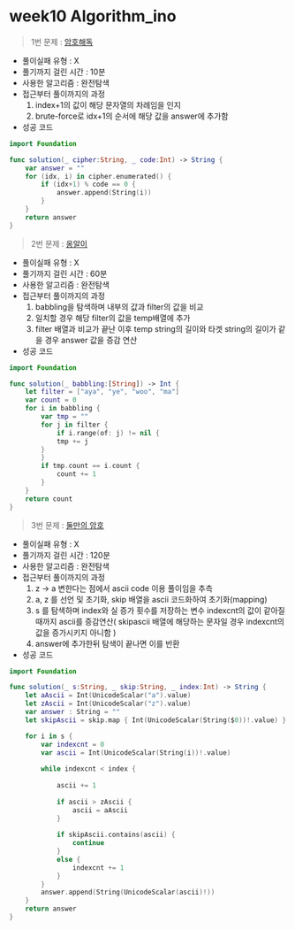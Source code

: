 # week10 Algorithm_ino

> 1번 문제 : [암호해독](https://school.programmers.co.kr/learn/courses/30/lessons/120892)
> 
- 풀이실패 유형 : X
- 풀기까지 걸린 시간 : 10분
- 사용한 알고리즘 : 완전탐색
- 접근부터 풀이까지의 과정
    1. index+1의 값이 해당 문자열의 차례임을 인지
    2. brute-force로 idx+1의 순서에 해당 값을 answer에 추가함
- 성공 코드

```swift
import Foundation

func solution(_ cipher:String, _ code:Int) -> String {
    var answer = ""
    for (idx, i) in cipher.enumerated() {
        if (idx+1) % code == 0 {
            answer.append(String(i))
        } 
    }
    return answer
}
```

> 2번 문제 : [옹알이](https://school.programmers.co.kr/learn/courses/30/lessons/120956)
> 
- 풀이실패 유형 : X
- 풀기까지 걸린 시간 : 60분
- 사용한 알고리즘 : 완전탐색
- 접근부터 풀이까지의 과정
    1. babbling을 탐색하며 내부의 값과 filter의 값을 비교
    2. 일치할 경우 해당 filter의 값을 temp배열에 추가
    3. filter 배열과 비교가 끝난 이후 temp string의 길이와 타겟 string의 길이가 같을 경우 answer 값을 증감 연산
- 성공 코드

```swift
import Foundation

func solution(_ babbling:[String]) -> Int {
    let filter = ["aya", "ye", "woo", "ma"]
    var count = 0
    for i in babbling {
        var tmp = ""
        for j in filter {
            if i.range(of: j) != nil {
            tmp += j
        }
        }
        if tmp.count == i.count {
            count += 1
        }
    }
    return count
}
```

> 3번 문제 : [둘만의 암호](https://school.programmers.co.kr/learn/courses/30/lessons/155652)
> 
- 풀이실패 유형 : X
- 풀기까지 걸린 시간 : 120분
- 사용한 알고리즘 : 완전탐색
- 접근부터 풀이까지의 과정
    1. z → a 변한다는 점에서 ascii code 이용 풀이임을 추측
    2. a, z 를 선언 및 초기화, skip 배열을 ascii 코드화하여 초기화(mapping)
    3. s 를 탐색하며 index와 실 증가 횟수를 저장하는 변수 indexcnt의 값이 같아질 때까지 ascii를 증감연산( skipascii 배열에 해당하는 문자일 경우 indexcnt의 값을 증가시키지 아니함 )
    4.  answer에 추가한뒤 탐색이 끝나면 이를 반환
- 성공 코드

```swift
import Foundation

func solution(_ s:String, _ skip:String, _ index:Int) -> String {
    let aAscii = Int(UnicodeScalar("a").value)
    let zAscii = Int(UnicodeScalar("z").value)
    var answer : String = ""
    let skipAscii = skip.map { Int(UnicodeScalar(String($0))!.value) }

    for i in s {
        var indexcnt = 0
        var ascii = Int(UnicodeScalar(String(i))!.value)
        
        while indexcnt < index {
            
            ascii += 1
                        
            if ascii > zAscii {
                ascii = aAscii
            }
            
            if skipAscii.contains(ascii) {
                continue
            }
            else {
                indexcnt += 1
            }
        }
        answer.append(String(UnicodeScalar(ascii)!))
    }
    return answer
}
```